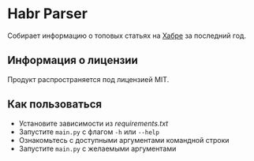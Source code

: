 # Habr Parser
Собирает информацию о топовых статьях на [Хабре](https://habr.com/) за последний год.
## Информация о лицензии
Продукт распространяется под лицензией MIT.
## Как пользоваться
* Установите зависимости из _requirements.txt_
* Запустите `main.py` с флагом `-h` или `--help`
* Ознакомьтесь с доступными аргументами командной строки
* Запустите `main.py` с желаемыми аргументами